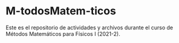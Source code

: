 # M-todosMatem-ticos
Este es el repositorio de actividades y archivos durante el curso de Métodos Matemáticos para Físicos I (2021-2).
